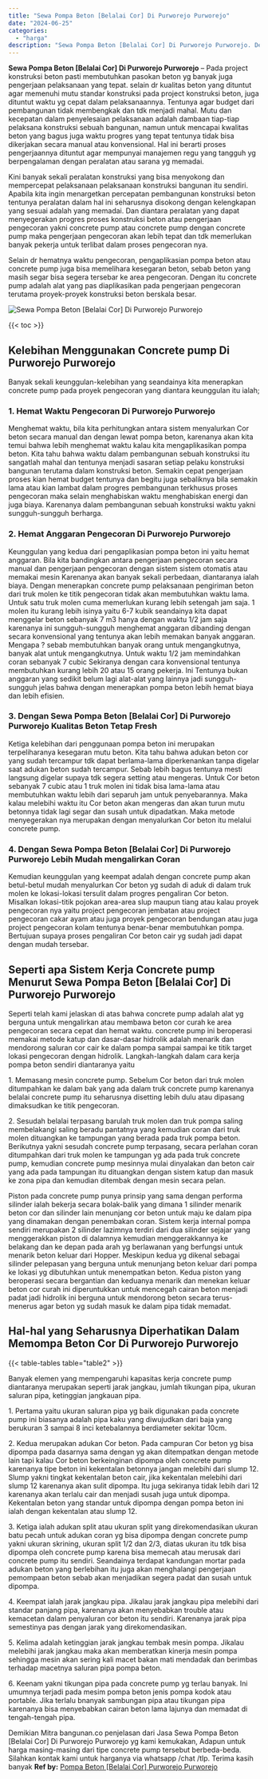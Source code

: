 ```yaml
---
title: "Sewa Pompa Beton [Belalai Cor] Di Purworejo Purworejo"
date: "2024-06-25"
categories: 
  - "harga"
description: "Sewa Pompa Beton [Belalai Cor] Di Purworejo Purworejo. Demikian Mitra bangunan.co penjelasan dari Jasa Sewa Pompa Beton [Belalai Cor] Di Purworejo Purworej..."
---
```


**Sewa Pompa Beton \[Belalai Cor\] Di Purworejo Purworejo** – Pada project konstruksi beton pasti membutuhkan pasokan beton yg banyak juga pengerjaan pelaksanaan yang tepat. selain dr kualitas beton yang dituntut agar memenuhi mutu standar konstruksi pada project konstruksi beton, juga dituntut waktu yg cepat dalam pelaksanaannya. Tentunya agar budget dari pembangunan tidak membengkak dan tdk menjadi mahal. Mutu dan kecepatan dalam penyelesaian pelaksanaan adalah dambaan tiap-tiap pelaksana konstruksi sebuah bangunan, namun untuk mencapai kwalitas beton yang bagus juga waktu progres yang tepat tentunya tidak bisa dikerjakan secara manual atau konvensional. Hal ini berarti proses pengerjaannya dituntut agar mempunyai manajemen regu yang tangguh yg berpengalaman dengan peralatan atau sarana yg memadai.

Kini banyak sekali peralatan konstruksi yang bisa menyokong dan mempercepat pelaksanaan pelaksanaan konstruksi bangunan itu sendiri. Apabila kita ingin menargetkan percepatan pembangunan konstruksi beton tentunya peralatan dalam hal ini seharusnya disokong dengan kelengkapan yang sesuai adalah yang memadai. Dan diantara peralatan yang dapat menyegerakan progres proses konstruksi beton atau pengerjaan pengecoran yakni concrete pump atau concrete pump dengan concrete pump maka pengerjaan pengecoran akan lebih tepat dan tdk memerlukan banyak pekerja untuk terlibat dalam proses pengecoran nya.

Selain dr hematnya waktu pengecoran, pengaplikasian pompa beton atau concrete pump juga bisa memelihara kesegaran beton, sebab beton yang masih segar bisa segera tersebar ke area pengecoran. Dengan itu concrete pump adalah alat yang pas diaplikasikan pada pengerjaan pengecoran terutama proyek-proyek konstruksi beton berskala besar.

![Sewa Pompa Beton [Belalai Cor] Di Purworejo Purworejo](/images/sewa-concrete-pump-38.png)

{{< toc >}}

## Kelebihan Menggunakan Concrete pump Di Purworejo Purworejo

Banyak sekali keunggulan-kelebihan yang seandainya kita menerapkan concrete pump pada proyek pengecoran yang diantara keunggulan itu ialah;

### 1\. Hemat Waktu Pengecoran Di Purworejo Purworejo

Menghemat waktu, bila kita perhitungkan antara sistem menyalurkan Cor beton secara manual dan dengan lewat pompa beton, karenanya akan kita temui bahwa lebih menghemat waktu kalau kita mengaplikasikan pompa beton. Kita tahu bahwa waktu dalam pembangunan sebuah konstruksi itu sangatlah mahal dan tentunya menjadi sasaran setiap pelaku konstruksi bangunan terutama dalam konstruksi beton. Semakin cepat pengerjaan proses kian hemat budget tentunya dan begitu juga sebaliknya bila semakin lama atau kian lambat dalam progres pembangunan terkhusus proses pengecoran maka selain menghabiskan waktu menghabiskan energi dan juga biaya. Karenanya dalam pembangunan sebuah konstruksi waktu yakni sungguh-sungguh berharga.

### 2\. Hemat Anggaran Pengecoran Di Purworejo Purworejo

Keunggulan yang kedua dari pengaplikasian pompa beton ini yaitu hemat anggaran. Bila kita bandingkan antara pengerjaan pengecoran secara manual dan pengerjaan pengecoran dengan sistem sistem otomatis atau memakai mesin Karenanya akan banyak sekali perbedaan, diantaranya ialah biaya. Dengan menerapkan concrete pump pelaksanaan pengiriman beton dari truk molen ke titik pengecoran tidak akan membutuhkan waktu lama. Untuk satu truk molen cuma memerlukan kurang lebih setengah jam saja. 1 molen itu kurang lebih isinya yaitu 6-7 kubik seandainya kita dapat menggelar beton sebanyak 7 m3 hanya dengan waktu 1/2 jam saja karenanya ini sungguh-sungguh menghemat anggaran dibanding dengan secara konvensional yang tentunya akan lebih memakan banyak anggaran. Mengapa ? sebab membutuhkan banyak orang untuk mengangkutnya, banyak alat untuk mengangkutnya. Untuk waktu 1/2 jam memindahkan coran sebanyak 7 cubic Sekiranya dengan cara konvensional tentunya membutuhkan kurang lebih 20 atau 15 orang pekerja. Ini Tentunya bukan anggaran yang sedikit belum lagi alat-alat yang lainnya jadi sungguh-sungguh jelas bahwa dengan menerapkan pompa beton lebih hemat biaya dan lebih efisien.

### 3\. Dengan Sewa Pompa Beton \[Belalai Cor\] Di Purworejo Purworejo Kualitas Beton Tetap Fresh

Ketiga kelebihan dari penggunaan pompa beton ini merupakan terpeliharanya kesegaran mutu beton. Kita tahu bahwa adukan beton cor yang sudah tercampur tdk dapat berlama-lama diperkenankan tanpa digelar saat adukan beton sudah tercampur. Sebab lebih bagus tentunya mesti langsung digelar supaya tdk segera setting atau mengeras. Untuk Cor beton sebanyak 7 cubic atau 1 truk molen ini tidak bisa lama-lama atau membutuhkan waktu lebih dari separuh jam untuk penyebarannya. Maka kalau melebihi waktu itu Cor beton akan mengeras dan akan turun mutu betonnya tidak lagi segar dan susah untuk dipadatkan. Maka metode menyegerakan nya merupakan dengan menyalurkan Cor beton itu melalui concrete pump.

### 4\. Dengan Sewa Pompa Beton \[Belalai Cor\] Di Purworejo Purworejo Lebih Mudah mengalirkan Coran

Kemudian keunggulan yang keempat adalah dengan concrete pump akan betul-betul mudah menyalurkan Cor beton yg sudah di aduk di dalam truk molen ke lokasi-lokasi tersulit dalam progres pengaliran Cor beton. Misalkan lokasi-titik pojokan area-area slup maupun tiang atau kalau proyek pengecoran nya yaitu project pengecoran jembatan atau project pengecoran cakar ayam atau juga proyek pengecoran bendungan atau juga project pengecoran kolam tentunya benar-benar membutuhkan pompa. Bertujuan supaya proses pengaliran Cor beton cair yg sudah jadi dapat dengan mudah tersebar.

## Seperti apa Sistem Kerja Concrete pump Menurut Sewa Pompa Beton \[Belalai Cor\] Di Purworejo Purworejo

Seperti telah kami jelaskan di atas bahwa concrete pump adalah alat yg berguna untuk mengalirkan atau membawa beton cor curah ke area pengecoran secara cepat dan hemat waktu. concrete pump ini beroperasi memakai metode katup dan dasar-dasar hidrolik adalah menarik dan mendorong saluran cor cair ke dalam pompa sampai sampai ke titik target lokasi pengecoran dengan hidrolik. Langkah-langkah dalam cara kerja pompa beton sendiri diantaranya yaitu

1\. Memasang mesin concrete pump. Sebelum Cor beton dari truk molen ditumpahkan ke dalam bak yang ada dalam truk concrete pump karenanya belalai concrete pump itu seharusnya disetting lebih dulu atau dipasang dimaksudkan ke titik pengecoran.

2\. Sesudah belalai terpasang barulah truk molen dan truk pompa saling membelakangi saling beradu pantatnya yang kemudian coran dari truk molen dituangkan ke tampungan yang berada pada truk pompa beton. Berikutnya yakni sesudah concrete pump terpasang, secara perlahan coran ditumpahkan dari truk molen ke tampungan yg ada pada truk concrete pump, kemudian concrete pump mesinnya mulai dinyalakan dan beton cair yang ada pada tampungan itu dituangkan dengan sistem katup dan masuk ke zona pipa dan kemudian ditembak dengan mesin secara pelan.

Piston pada concrete pump punya prinsip yang sama dengan performa silinder ialah bekerja secara bolak-balik yang dimana 1 silinder menarik beton cor dan silinder lain menunjang cor beton untuk maju ke dalam pipa yang dinamakan dengan penembakan coran. Sistem kerja internal pompa sendiri merupakan 2 silinder lazimnya terdiri dari dua silinder sejajar yang menggerakkan piston di dalamnya kemudian menggerakkannya ke belakang dan ke depan pada arah yg berlawanan yang berfungsi untuk menarik beton keluar dari Hopper. Meskipun kedua yg dikenal sebagai silinder pelepasan yang berguna untuk menunjang beton keluar dari pompa ke lokasi yg dibutuhkan untuk menempatkan beton. Kedua piston yang beroperasi secara bergantian dan keduanya menarik dan menekan keluar beton cor curah ini diperuntukkan untuk mencegah cairan beton menjadi padat jadi hidrolik ini berguna untuk mendorong beton secara terus-menerus agar beton yg sudah masuk ke dalam pipa tidak memadat.

## Hal-hal yang Seharusnya Diperhatikan Dalam Memompa Beton Cor Di Purworejo Purworejo

{{< table-tables table="table2" >}}

Banyak elemen yang mempengaruhi kapasitas kerja concrete pump diantaranya merupakan seperti jarak jangkau, jumlah tikungan pipa, ukuran saluran pipa, ketinggian jangkauan pipa.

1\. Pertama yaitu ukuran saluran pipa yg baik digunakan pada concrete pump ini biasanya adalah pipa kaku yang diwujudkan dari baja yang berukuran 3 sampai 8 inci ketebalannya berdiameter sekitar 10cm.

2\. Kedua merupakan adukan Cor beton. Pada campuran Cor beton yg bisa dipompa pada dasarnya sama dengan yg akan ditempatkan dengan metode lain tapi kalau Cor beton berkeinginan dipompa oleh concrete pump karenanya tipe beton ini kekentalan betonnya jangan melebihi dari slump 12. Slump yakni tingkat kekentalan beton cair, jika kekentalan melebihi dari slump 12 karenanya akan sulit dipompa. Itu juga sekiranya tidak lebih dari 12 karenanya akan terlalu cair dan menjadi susah juga untuk dipompa. Kekentalan beton yang standar untuk dipompa dengan pompa beton ini ialah dengan kekentalan atau slump 12.

3\. Ketiga ialah adukan split atau ukuran split yang direkomendasikan ukuran batu pecah untuk adukan coran yg bisa dipompa dengan concrete pump yakni ukuran skrining, ukuran split 1/2 dan 2/3, diatas ukuran itu tdk bisa dipompa oleh concrete pump karena bisa memecah atau merusak dari concrete pump itu sendiri. Seandainya terdapat kandungan mortar pada adukan beton yang berlebihan itu juga akan menghalangi pengerjaan pemompaan beton sebab akan menjadikan segera padat dan susah untuk dipompa.

4\. Keempat ialah jarak jangkau pipa. Jikalau jarak jangkau pipa melebihi dari standar panjang pipa, karenanya akan menyebabkan trouble atau kemacetan dalam penyaluran cor beton itu sendiri. Karenanya jarak pipa semestinya pas dengan jarak yang direkomendasikan.

5\. Kelima adalah ketinggian jarak jangkau tembak mesin pompa. Jikalau melebihi jarak jangkau maka akan memberatkan kinerja mesin pompa sehingga mesin akan sering kali macet bakan mati mendadak dan berimbas terhadap macetnya saluran pipa pompa beton.

6\. Keenam yakni tikungan pipa pada concrete pump yg terlau banyak. Ini umumnya terjadi pada mesim pompa beton jenis pompa kodok atau portable. Jika terlalu bnanyak sambungan pipa atau tikungan pipa karenanya bisa menyebabkan cairan beton lama lajunya dan memadat di tengah-tengah pipa.

Demikian Mitra bangunan.co penjelasan dari Jasa Sewa Pompa Beton \[Belalai Cor\] Di Purworejo Purworejo yg kami kemukakan, Adapun untuk harga masing-masing dari tipe concrete pump tersebut berbeda-beda. Silahkan kontak kami untuk harganya via whatsapp /chat /tlp. Terima kasih banyak
**Ref by:** [Pompa Beton [Belalai Cor] Purworejo Purworejo](https://id.wikipedia.org/wiki/Pompa)
